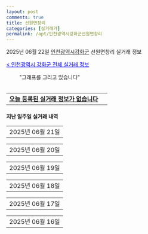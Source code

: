 ```yaml
---
layout: post
comments: true
title: 선원면창리
categories: [실거래가]
permalink: /apt/인천광역시강화군선원면창리
---
```


2025년 06월 22일 <a href="/apt/인천광역시강화군">인천광역시강화군</a> 선원면창리 실거래 정보

<a style="color: blue;" href="/apt/인천광역시강화군">< 인천광역시 강화군 전체 실거래 정보</a>

<script type="text/javascript">
  google.charts.load('current', {'packages':['corechart']});
  google.charts.setOnLoadCallback(drawChart);

  function drawChart() {
    var data = google.visualization.arrayToDataTable([['거래일', '매매', '전월세', '전매'], ['21-01', 1, 1, 0], ['21-02', 4, 3, 0], ['21-03', 1, 0, 0], ['21-04', 1, 0, 0], ['21-05', 0, 1, 0], ['21-06', 0, 1, 0], ['21-07', 1, 0, 0], ['21-08', 5, 1, 0], ['21-09', 6, 0, 0], ['21-10', 1, 1, 0], ['21-11', 3, 0, 0], ['21-12', 4, 1, 0], ['22-01', 4, 1, 0], ['22-02', 6, 2, 0], ['22-03', 7, 5, 0], ['22-04', 7, 0, 0], ['22-05', 4, 3, 0], ['22-06', 6, 0, 0], ['22-07', 2, 2, 0], ['22-08', 0, 1, 0], ['23-07', 3, 1, 0], ['23-08', 1, 0, 0], ['23-09', 1, 0, 0], ['23-10', 2, 0, 0], ['23-11', 5, 1, 0], ['23-12', 3, 3, 0], ['24-01', 1, 0, 0], ['24-02', 1, 0, 0], ['24-03', 0, 1, 0], ['24-04', 1, 0, 0], ['24-05', 2, 0, 0], ['24-06', 2, 1, 0], ['24-07', 4, 3, 2], ['24-08', 9, 3, 25], ['24-09', 3, 8, 9], ['24-10', 14, 2, 20], ['24-11', 5, 0, 5], ['24-12', 5, 5, 5], ['25-01', 6, 6, 6], ['25-02', 8, 8, 8], ['25-03', 8, 8, 8], ['25-04', 16, 16, 16], ['25-05', 9, 9, 9], ['25-06', 5, 5, 5]]);

    var options = {
      title: '최근 1년간 유형별 거래량 추이',
      legend: { position: 'bottom' }
    };

    setTimeout(function() {
        var chart = new google.visualization.LineChart(document.getElementById('columnchart_material'));
        chart.draw(data, (options));
        document.getElementById('loading').style.display = 'none';
    }, 200);

  }
</script>


<div id="loading" style="z-index:20; display: block; margin-left: 35px">"그래프를 그리고 있습니다"</div>
<div id="columnchart_material" style="width: 95%; margin-left: -35px; display: block"></div>
<!--<div style="width: 95%; margin-left: -35px; display: block">
      <script async src="https://pagead2.googlesyndication.com/pagead/js/adsbygoogle.js?client=ca-pub-3485438051770037"
          crossorigin="anonymous"></script>
      <ins class="adsbygoogle"
          style="display:block"
          data-ad-format="fluid"
          data-ad-layout-key="-fb+5w+4e-db+86"
          data-ad-client="ca-pub-3485438051770037"
          data-ad-slot="1827090281"></ins>
      <script>
          (adsbygoogle = window.adsbygoogle || []).push({});
      </script>
</div>-->
<br>
<table>
  <tr>
    <td colspan="4" style="font-weight: bold;"><a href="/apt/인천광역시강화군선원면창리">오늘 등록된 실거래 정보가 없습니다</a> &nbsp;&nbsp;&nbsp; <a style="color: blue; font-size: smaller;" href="/apt/인천광역시강화군선원면창리"></a></td>
  </tr>
    
</table>
    
<div style="margin-top: 20px; margin-bottom: 13px"><b>지난 일주일 실거래 내역</b></div>

  <table style="width: 100%; margin-bottom: 1px">
      <tr class="header">
        <td>2025년 06월 21일</td>
      </tr>
      <tr class="child" style="display: none">
        <td>
            
        <table>
          <tr>
            <td colspan="4" style="font-weight: bold;"><a href="https://search.naver.com/search.naver?query=실거래정보없음">실거래정보없음</a> &nbsp;&nbsp;&nbsp; <a style="color: blue; font-size: smaller;" href="/apt/{real_region}선원면창리{name_without_space}"></a></td>            
          </tr>

        </table>
    
        </td>
      </tr>
  </table>
    
  <table style="width: 100%; margin-bottom: 1px">
      <tr class="header">
        <td>2025년 06월 20일</td>
      </tr>
      <tr class="child" style="display: none">
        <td>
            
        <table>
          <tr>
            <td colspan="4" style="font-weight: bold;"><a href="https://search.naver.com/search.naver?query=실거래정보없음">실거래정보없음</a> &nbsp;&nbsp;&nbsp; <a style="color: blue; font-size: smaller;" href="/apt/{real_region}선원면창리{name_without_space}"></a></td>            
          </tr>

        </table>
    
        </td>
      </tr>
  </table>
    
  <table style="width: 100%; margin-bottom: 1px">
      <tr class="header">
        <td>2025년 06월 19일</td>
      </tr>
      <tr class="child" style="display: none">
        <td>
            
        <table>
          <tr>
            <td colspan="4" style="font-weight: bold;"><a href="https://search.naver.com/search.naver?query=강화서희스타힐스1단지">강화서희스타힐스1단지</a> &nbsp;&nbsp;&nbsp; <a style="color: blue; font-size: smaller;" href="/apt/인천광역시강화군선원면창리강화서희스타힐스1단지">면적별 최고가 ></a></td>            
          </tr>

          <tr>
            <td><a style="color: blue">매매</a></td>
            <td>22층</td>
            <td>59.957㎡</td>
            <td>계약일 2025-06-02</td>
          </tr>
          <tr>
            <td colspan="4"><a style="color: red;">신고가 </a>26,000 (직거래)<br>기존최고가 25,500</td>
          </tr>
    
          <tr>
            <td><a style="color: darkgreen">전세</a></td>
            <td>22층</td>
            <td>59.957㎡</td>
            <td>계약일 2025-06-02</td>
          </tr>
          <tr>
            <td colspan="4"><a style="color: red;">신고가 </a>26,000<br>기존최고가 25,500</td>
          </tr>
    
          <tr>
            <td><a style="color: blue">전매</a></td>
            <td>10층</td>
            <td>71.995㎡</td>
            <td>계약일 2025-06-06</td>
          </tr>
          <tr>
            <td colspan="4"><a style="color: red;">신고가 </a>35,000 (중개거래)<br>기존최고가 33,500</td>
          </tr>
    
          <tr>
            <td><a style="color: blue">전매</a></td>
            <td>22층</td>
            <td>59.957㎡</td>
            <td>계약일 2025-06-02</td>
          </tr>
          <tr>
            <td colspan="4"><a style="color: red;">신고가 </a>26,000 (직거래)<br>기존최고가 25,500</td>
          </tr>
    
        </table>
    
        </td>
      </tr>
  </table>
    
  <table style="width: 100%; margin-bottom: 1px">
      <tr class="header">
        <td>2025년 06월 18일</td>
      </tr>
      <tr class="child" style="display: none">
        <td>
            
        <table>
          <tr>
            <td colspan="4" style="font-weight: bold;"><a href="https://search.naver.com/search.naver?query=강화서희스타힐스1단지">강화서희스타힐스1단지</a> &nbsp;&nbsp;&nbsp; <a style="color: blue; font-size: smaller;" href="/apt/인천광역시강화군선원면창리강화서희스타힐스1단지">면적별 최고가 ></a></td>            
          </tr>

          <tr>
            <td><a style="color: blue">매매</a></td>
            <td>10층</td>
            <td>71.995㎡</td>
            <td>계약일 2025-06-06</td>
          </tr>
          <tr>
            <td colspan="4"><a style="color: red;">신고가 </a>35,000 (중개거래)<br>기존최고가 33,500</td>
          </tr>
    
          <tr>
            <td><a style="color: darkgreen">전세</a></td>
            <td>10층</td>
            <td>71.995㎡</td>
            <td>계약일 2025-06-06</td>
          </tr>
          <tr>
            <td colspan="4"><a style="color: red;">신고가 </a>35,000<br>기존최고가 33,500</td>
          </tr>
    
        </table>
    
        </td>
      </tr>
  </table>
    
  <table style="width: 100%; margin-bottom: 1px">
      <tr class="header">
        <td>2025년 06월 17일</td>
      </tr>
      <tr class="child" style="display: none">
        <td>
            
        <table>
          <tr>
            <td colspan="4" style="font-weight: bold;"><a href="https://search.naver.com/search.naver?query=강화서희스타힐스1단지">강화서희스타힐스1단지</a> &nbsp;&nbsp;&nbsp; <a style="color: blue; font-size: smaller;" href="/apt/인천광역시강화군선원면창리강화서희스타힐스1단지">면적별 최고가 ></a></td>            
          </tr>

          <tr>
            <td><a style="color: blue">매매</a></td>
            <td>3층</td>
            <td>71.995㎡</td>
            <td>계약일 2025-06-03</td>
          </tr>
          <tr>
            <td colspan="4">31,632 (직거래)</td>
          </tr>
    
          <tr>
            <td><a style="color: darkgreen">전세</a></td>
            <td>3층</td>
            <td>71.995㎡</td>
            <td>계약일 2025-06-03</td>
          </tr>
          <tr>
            <td colspan="4">31,632</td>
          </tr>
    
          <tr>
            <td><a style="color: blue">전매</a></td>
            <td>3층</td>
            <td>71.995㎡</td>
            <td>계약일 2025-06-03</td>
          </tr>
          <tr>
            <td colspan="4">31,632 (직거래)</td>
          </tr>
    
        </table>
    
        </td>
      </tr>
  </table>
    
  <table style="width: 100%; margin-bottom: 1px">
      <tr class="header">
        <td>2025년 06월 16일</td>
      </tr>
      <tr class="child" style="display: none">
        <td>
            
        <table>
          <tr>
            <td colspan="4" style="font-weight: bold;"><a href="https://search.naver.com/search.naver?query=실거래정보없음">실거래정보없음</a> &nbsp;&nbsp;&nbsp; <a style="color: blue; font-size: smaller;" href="/apt/{real_region}선원면창리{name_without_space}"></a></td>            
          </tr>

        </table>
    
        </td>
      </tr>
  </table>
    

